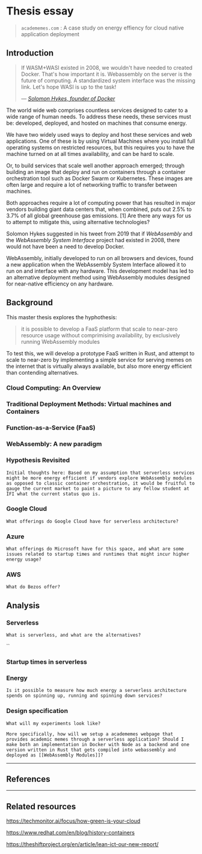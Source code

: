 # Thesis essay

> `academemes.com` : A case study on energy effiency for cloud native
> application deployment

## Introduction

> If WASM+WASI existed in 2008, we wouldn't have needed to created Docker.
> That's how important it is. Webassembly on the server is the future of
> computing. A standardized system interface was the missing link. Let's hope
> WASI is up to the task!
>
> &mdash;
> [_Solomon Hykes, founder of Docker_](https://twitter.com/solomonstre/status/1111004913222324225?lang=en)

<!-- The general topic. -->

The world wide web comprises countless services designed to cater to a wide
range of human needs. To address these needs, these services must be: developed,
deployed, and hosted on machines that consume energy.

<!-- Two common ways to solve "the cloud" -->

We have two widely used ways to deploy and host these services and web
applications. One of these is by using Virtual Machines where you install full
operating systems on restricted resources, but this requires you to have the
machine turned on at all times availability, and can be hard to scale.

Or, to build services that scale well another approach emerged; through building
an image that deploy and run on containers through a container orchestration
tool such as Docker Swarm or Kubernetes. These images are often large and
require a lot of networking traffic to transfer between machines.

<!-- The effect of these common ways -->

Both approaches require a lot of computing power that has resulted in major
vendors building giant data centers that, when combined, puts out 2.5% to 3.7%
of all global greenhouse gas emissions. [1] Are there any ways for us to attempt
to mitigate this, using alternative technologies?

<!-- Our saviour, Wasm-->

Solomon Hykes suggested in his tweet from 2019 that if _WebAssembly_ and the
_WebAssembly System Interface_ project had existed in 2008, there would not have
been a need to develop Docker.

<!-- TODO: Weave these two paragraphs together -->

WebAssembly, initially developed to run on all browsers and devices, found a new
application when the WebAssembly System Interface allowed it to run on and
interface with any hardware. This development model has led to an alternative
deployment method using WebAssembly modules designed for near-native efficiency
on any hardware.

## Background

This master thesis explores the hyphothesis:

> it is possible to develop a FaaS platform that scale to near-zero resource
> usage without comprimising availability, by exclusively running WebAssembly
> modules

To test this, we will develop a prototype FaaS written in Rust, and attempt to
scale to near-zero by implementing a simple service for serving memes on the
internet that is virtually always available, but also more energy efficient than
contending alternatives.

### Cloud Computing: An Overview

<!-- What is the cloud and its significance in todays web -->
<!-- Introduce benefits and challenges associated with cloud computing. Some
important points for this thesis: Scalability, cost and energy efficiency -->
<!-- What are some major players, and how are they attempting to solve the same
problems? -->

### Traditional Deployment Methods: Virtual machines and Containers

<!-- Introduce the concept of "the first two waves of cloud computing" -->
<!-- Describe each wave and detail advantages and disadvantages to each -->

### Function-as-a-Service (FaaS)

<!-- Introduce FaaS as a concept and its role in "serverless" cloud computing  -->
<!-- Challenges associated with FaaS, including cold start latency -->

### WebAssembly: A new paradigm

<!-- Provide an overview of WebAssembly, its purpose, and its advantages over
traditional deployment methods. -->

<!-- Introduce WASI -->

<!-- Discuss advantages to introducing Wasm+Wasi component modules as an
alternative way to deploy and host FaaS platforms. Focus on startup times and
energy efficiency. Runtime efficiency is also nice, but maybe not a focus for
this thesis -->

### Hypothesis Revisited

`Initial thoughts here: Based on my assumption that serverless services might be more energy efficient if vendors explore WebAssembly modules as opposed to classic container orchestration, it would be fruitful to gauge the current market to paint a picture to any fellow student at IFI what the current status quo is.`

### Google Cloud

`What offerings do Google Cloud have for serverless architecture?`

### Azure

`What offerings do Microsoft have for this space, and what are some issues related to startup times and runtimes that might incur higher energy usage?`

### AWS

`What do Bezos offer?`

## Analysis

### Serverless

`What is serverless, and what are the alternatives?`

``

### Startup times in serverless

### Energy

`Is it possible to measure how much energy a serverless architecture spends on spinning up, running and spinning down services?`

### Design specification

`What will my experiments look like?`

`More specifically, how will we setup a academemes webpage that provides academic memes through a serverless application? Should I make both an implementation in Docker with Node as a backend and one version written in Rust that gets compiled into webassembly and deployed as [[WebAssembly Modules]]?`

---

## References

---

## Related resources

<https://techmonitor.ai/focus/how-green-is-your-cloud>

<https://www.redhat.com/en/blog/history-containers>

<https://theshiftproject.org/en/article/lean-ict-our-new-report/>

